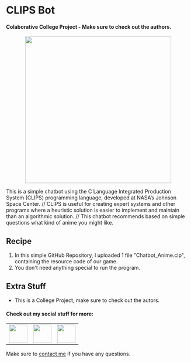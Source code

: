 # CLIPS Bot

#### Colaborative College Project - Make sure to check out the authors.


<p align="center"> <img src = "/Nim_Game_UI.png" width = 400> </p>

This is a simple chatbot using the C Language Integrated Production System (CLIPS) programming language, developed at NASA’s Johnson Space Center. //
CLIPS is useful for creating expert systems and other programs where a heuristic solution is easier to implement and maintain than an algorithmic solution. //
This chatbot recommends based on simple questions what kind of anime you might like.

<h2 align="left">Recipe</h2>

1. In this simple GitHub Repository, I uploaded 1 file "Chatbot_Anime.clp", containing the resource code of our game.
2. You don't need anything special to run the program.

<h2 align="left">Extra Stuff</h3>

- This is a College Project, make sure to check out the autors.


#### Check out my social stuff for more:


<table>
    <tbody>
        <tr>
            </a></td>
            <td><a href="https://www.linkedin.com/in/hibrantapia/">
            <img height="50" src="https://www.vectorlogo.zone/logos/linkedin/linkedin-ar21.svg" />
            </a></td>
            <td><a href="https://twitter.com/HibranTapia">
            <img height="50" src="https://www.vectorlogo.zone/logos/twitter/twitter-ar21.svg" />
            </a></td>
            <td><a href="https://medium.com/@hibrantapia">
            <img height="50" src="https://www.vectorlogo.zone/logos/medium/medium-ar21.svg" />
            </a></td>
        </tr>
    </tbody>
</table>

Make sure to [contact me](https://github.com/hibrantapia) if you have any questions.

